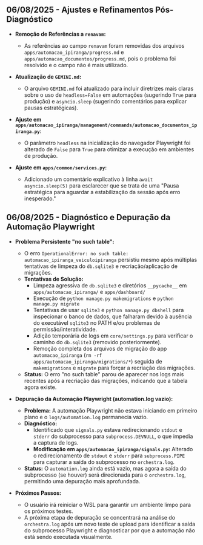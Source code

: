 ## 06/08/2025 - Ajustes e Refinamentos Pós-Diagnóstico

- **Remoção de Referências a `renavam`:**
    - As referências ao campo `renavam` foram removidas dos arquivos `apps/automacao_ipiranga/progress.md` e `apps/automacao_documentos/progress.md`, pois o problema foi resolvido e o campo não é mais utilizado.

- **Atualização de `GEMINI.md`:**
    - O arquivo `GEMINI.md` foi atualizado para incluir diretrizes mais claras sobre o uso de `headless=False` em automações (sugerindo `True` para produção) e `asyncio.sleep` (sugerindo comentários para explicar pausas estratégicas).

- **Ajuste em `apps/automacao_ipiranga/management/commands/automacao_documentos_ipiranga.py`:**
    - O parâmetro `headless` na inicialização do navegador Playwright foi alterado de `False` para `True` para otimizar a execução em ambientes de produção.

- **Ajuste em `apps/common/services.py`:**
    - Adicionado um comentário explicativo à linha `await asyncio.sleep(5)` para esclarecer que se trata de uma "Pausa estratégica para aguardar a estabilização da sessão após erro inesperado."

## 06/08/2025 - Diagnóstico e Depuração da Automação Playwright

- **Problema Persistente "no such table":**
    - O erro `OperationalError: no such table: automacao_ipiranga_veiculoipiranga` persistiu mesmo após múltiplas tentativas de limpeza do `db.sqlite3` e recriação/aplicação de migrações.
    - **Tentativas de Solução:**
        - Limpeza agressiva de `db.sqlite3` e diretórios `__pycache__` em `apps/automacao_ipiranga/` e `apps/dashboard/`
        - Execução de `python manage.py makemigrations` e `python manage.py migrate`
        - Tentativas de usar `sqlite3` e `python manage.py dbshell` para inspecionar o banco de dados, que falharam devido à ausência do executável `sqlite3` no PATH e/ou problemas de permissão/interatividade.
        - Adição temporária de logs em `core/settings.py` para verificar o caminho do `db.sqlite3` (removido posteriormente).
        - Remoção completa dos arquivos de migração do app `automacao_ipiranga` (`rm -rf apps/automacao_ipiranga/migrations/*`) seguida de `makemigrations` e `migrate` para forçar a recriação das migrações.
    - **Status:** O erro "no such table" parou de aparecer nos logs mais recentes após a recriação das migrações, indicando que a tabela agora existe.

- **Depuração da Automação Playwright (automation.log vazio):**
    - **Problema:** A automação Playwright não estava iniciando em primeiro plano e o `logs/automation.log` permanecia vazio.
    - **Diagnóstico:**
        - Identificado que `signals.py` estava redirecionando `stdout` e `stderr` do subprocesso para `subprocess.DEVNULL`, o que impedia a captura de logs.
        - **Modificação em `apps/automacao_ipiranga/signals.py`:** Alterado o redirecionamento de `stdout` e `stderr` para `subprocess.PIPE` para capturar a saída do subprocesso no `orchestra.log`.
    - **Status:** O `automation.log` ainda está vazio, mas agora a saída do subprocesso (se houver) será direcionada para o `orchestra.log`, permitindo uma depuração mais aprofundada.

- **Próximos Passos:**
    - O usuário irá reiniciar o WSL para garantir um ambiente limpo para os próximos testes.
    - A próxima etapa de depuração se concentrará na análise do `orchestra.log` após um novo teste de upload para identificar a saída do subprocesso Playwright e diagnosticar por que a automação não está sendo executada visualmente.

